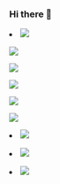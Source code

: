 ### Hi there 👋
   <p><li><img src="https://img.shields.io/badge/Python-3776AB?style=for-the-badge&logo=Python&logoColor=white"></li></p>          
          <img src="https://img.shields.io/badge/Django-092E20?style=for-the-badge&logo=Django&logoColor=white"></li></p>
          <img src="https://img.shields.io/badge/Django RestFramework-092E20?style=for-the-badge&logo=Django&logoColor=white"></li></p>
          <img src="https://img.shields.io/badge/JavaScript-F7DF1E?style=for-the-badge&logo=JavaScript&logoColor=white"></li></p>
          <img src="https://img.shields.io/badge/Amazon AWS-FF9900?style=for-the-badge&logo=Amazon AWS&logoColor=white"></li></p>
          <img src="https://img.shields.io/badge/Amazon EC2-FF9900?style=for-the-badge&logo=Amazon EC2&logoColor=white"></li></p>
          <p><li><img src="https://img.shields.io/badge/HTML5-E34F26?style=for-the-badge&logo=HTML5&logoColor=white"></li></p>
          <p><li><img src="https://img.shields.io/badge/CSS3-1572B6?style=for-the-badge&logo=CSS3&logoColor=white"></li></p>
          <p><li><img src="https://img.shields.io/badge/Docker-2496ED?style=for-the-badge&logo=Docker&logoColor=white"></li></p>


<!--
**SungChangNam/SungChangNam** is a ✨ _special_ ✨ repository because its `README.md` (this file) appears on your GitHub profile.

Here are some ideas to get you started:


- 🔭 I’m currently working on ...
- 🌱 I’m currently learning ...
- 👯 I’m looking to collaborate on ...
- 🤔 I’m looking for help with ...
- 💬 Ask me about ...
- 📫 How to reach me: ...
- 😄 Pronouns: ...
- ⚡ Fun fact: ...
-->
